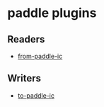 # paddle plugins
## Readers
* [from-paddle-ic](from-paddle-ic.md)

## Writers
* [to-paddle-ic](to-paddle-ic.md)
